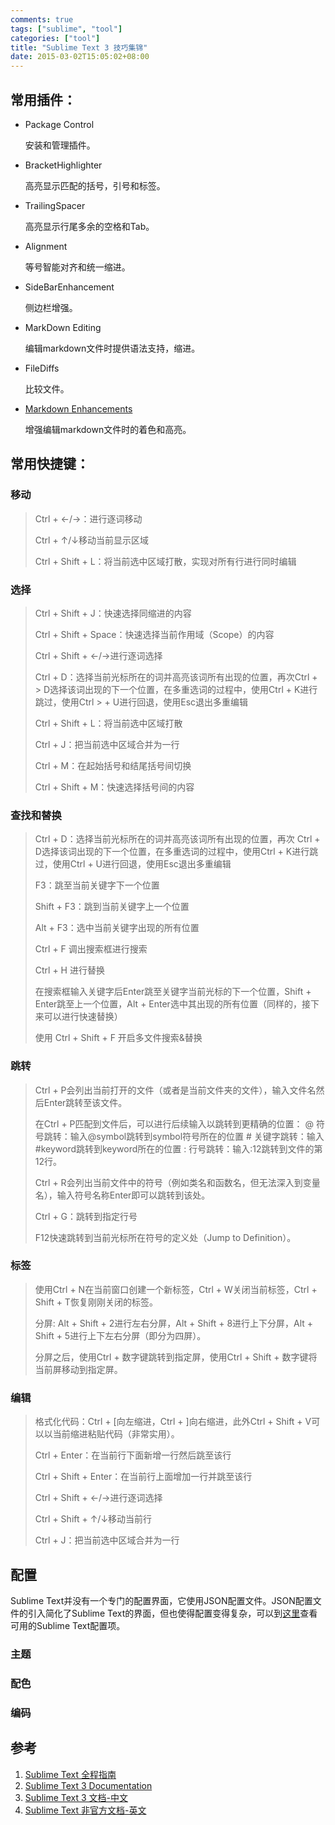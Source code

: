 ```yaml
---
comments: true
tags: ["sublime", "tool"]
categories: ["tool"]
title: "Sublime Text 3 技巧集锦"
date: 2015-03-02T15:05:02+08:00
---
```


## 常用插件：

- Package Control

    安装和管理插件。

- BracketHighlighter

    高亮显示匹配的括号，引号和标签。

- TrailingSpacer

    高亮显示行尾多余的空格和Tab。

- Alignment

    等号智能对齐和统一缩进。

- SideBarEnhancement

    侧边栏增强。

- MarkDown Editing

    编辑markdown文件时提供语法支持，缩进。

- FileDiffs

    比较文件。

- [Markdown Enhancements](https://github.com/jonschlinkert/sublime-markdown-extended)

    增强编辑markdown文件时的着色和高亮。



## 常用快捷键：

### 移动

> Ctrl + ←/→：进行逐词移动
>
> Ctrl + ↑/↓移动当前显示区域
>
> Ctrl + Shift + L：将当前选中区域打散，实现对所有行进行同时编辑


### 选择

> Ctrl + Shift + J：快速选择同缩进的内容
>
> Ctrl + Shift + Space：快速选择当前作用域（Scope）的内容
>
> Ctrl + Shift + ←/→进行逐词选择
>
> Ctrl + D：选择当前光标所在的词并高亮该词所有出现的位置，再次Ctrl + > D选择该词出现的下一个位置，在多重选词的过程中，使用Ctrl + K进行跳过，使用Ctrl > + U进行回退，使用Esc退出多重编辑
>
> Ctrl + Shift + L：将当前选中区域打散
>
> Ctrl + J：把当前选中区域合并为一行
>
> Ctrl + M：在起始括号和结尾括号间切换
>
> Ctrl + Shift + M：快速选择括号间的内容

### 查找和替换

> Ctrl + D：选择当前光标所在的词并高亮该词所有出现的位置，再次 Ctrl + D选择该词出现的下一个位置，在多重选词的过程中，使用Ctrl + K进行跳过，使用Ctrl + U进行回退，使用Esc退出多重编辑
>
> F3：跳至当前关键字下一个位置
>
> Shift + F3：跳到当前关键字上一个位置
>
> Alt + F3：选中当前关键字出现的所有位置
>
> Ctrl + F 调出搜索框进行搜索
>
> Ctrl + H 进行替换
>
> 在搜索框输入关键字后Enter跳至关键字当前光标的下一个位置，Shift + Enter跳至上一个位置，Alt + Enter选中其出现的所有位置（同样的，接下来可以进行快速替换）
>
> 使用 Ctrl + Shift + F 开启多文件搜索&替换

<!--more-->

### 跳转

> Ctrl + P会列出当前打开的文件（或者是当前文件夹的文件），输入文件名然后Enter跳转至该文件。
>
> 在Ctrl + P匹配到文件后，可以进行后续输入以跳转到更精确的位置：
> @ 符号跳转：输入@symbol跳转到symbol符号所在的位置
> \# 关键字跳转：输入#keyword跳转到keyword所在的位置
> : 行号跳转：输入:12跳转到文件的第12行。
>
> Ctrl + R会列出当前文件中的符号（例如类名和函数名，但无法深入到变量名），输入符号名称Enter即可以跳转到该处。
>
> Ctrl + G：跳转到指定行号
>
> F12快速跳转到当前光标所在符号的定义处（Jump to Definition）。

### 标签

> 使用Ctrl + N在当前窗口创建一个新标签，Ctrl + W关闭当前标签，Ctrl + Shift + T恢复刚刚关闭的标签。
>
> 分屏: Alt + Shift + 2进行左右分屏，Alt + Shift + 8进行上下分屏，Alt + Shift + 5进行上下左右分屏（即分为四屏）。
>
> 分屏之后，使用Ctrl + 数字键跳转到指定屏，使用Ctrl + Shift + 数字键将当前屏移动到指定屏。
>

### 编辑

> 格式化代码：Ctrl + [向左缩进，Ctrl + ]向右缩进，此外Ctrl + Shift + V可以以当前缩进粘贴代码（非常实用）。
>
> Ctrl + Enter：在当前行下面新增一行然后跳至该行
>
> Ctrl + Shift + Enter：在当前行上面增加一行并跳至该行
>
> Ctrl + Shift + ←/→进行逐词选择
>
> Ctrl + Shift + ↑/↓移动当前行
>
> Ctrl + J：把当前选中区域合并为一行

## 配置

Sublime Text并没有一个专门的配置界面，它使用JSON配置文件。JSON配置文件的引入简化了Sublime Text的界面，但也使得配置变得复杂，可以到[这里](http://sublime-text-unofficial-documentation.readthedocs.org/en/latest/reference/settings.html)查看可用的Sublime Text配置项。

### 主题

### 配色

### 编码


## 参考
1. [Sublime Text 全程指南](http://zh.lucida.me/blog/sublime-text-complete-guide/)
2. [Sublime Text 3 Documentation](http://www.sublimetext.com/docs/3/)
3. [Sublime Text 3 文档-中文](http://feliving.github.io/Sublime-Text-3-Documentation/)
4. [Sublime Text 非官方文档-英文](http://docs.sublimetext.info/en/latest/index.html)